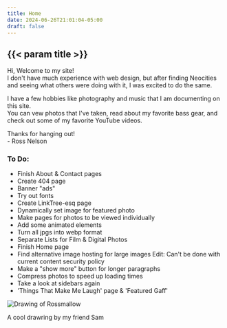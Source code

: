 ```yaml
---
title: Home
date: 2024-06-26T21:01:04-05:00
draft: false
---
```


<section class="home flexbox-container">
  <section>
    <h2>{{< param title >}}</h2>
    <p>Hi, Welcome to my site!<br>
      I don't have much experience with web design, but after finding Neocities and seeing what others were doing with it, I was excited to do the same.</p>
    <p>I have a few hobbies like photography and music that I am documenting on this site.<br> 
      You can vew photos that I've taken, read about my favorite bass gear, and check out some of my favorite YouTube videos.</p>
    <p>Thanks for hanging out!<br>
      - Ross Nelson</p>
  </section>
  <section class="flexbox-container">
    <div class="note">
      <h3>To Do:</h3>
      <ul>
        <li>Finish About & Contact pages</li>
        <li>Create 404 page</li>
        <li>Banner "ads"</li>
        <li>Try out fonts</li>
        <li>Create LinkTree-esq page</li>
        <li>Dynamically set image for featured photo</li>
        <li>Make pages for photos to be viewed individually</li>
        <li>Add some animated elements</li>
        <li class="line-through">Turn all jpgs into webp format</li>
        <li class="line-through">Separate Lists for Film & Digital Photos</li>
        <li class="line-through">Finish Home page</li>
        <li class="line-through">Find alternative image hosting for large images Edit: Can't be done with current content security policy</li>
        <li class="line-through">Make a "show more" button for longer paragraphs</li>
        <li class="line-through">Compress photos to speed up loading times</li>
        <li class="line-through">Take a look at sidebars again</li>
        <li class="line-through">'Things That Make Me Laugh' page & 'Featured Gaff'</li>
      </ul>
    </div>
    <div class="frame">
      <img src="/images/char.png" alt="Drawing of Rossmallow">
      <p>A cool drawring by my friend Sam</p>
    </div>
  </section>
</section>
